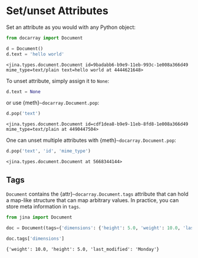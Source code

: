 # Set/unset Attributes

Set an attribute as you would with any Python object: 

```python
from docarray import Document

d = Document()
d.text = 'hello world'
```

```text
<jina.types.document.Document id=9badabb6-b9e9-11eb-993c-1e008a366d49 mime_type=text/plain text=hello world at 4444621648>
```


To unset attribute, simply assign it to `None`:

```python
d.text = None
```

or use {meth}`~docarray.Document.pop`:

```python
d.pop('text')
```

```text
<jina.types.document.Document id=cdf1dea8-b9e9-11eb-8fd8-1e008a366d49 mime_type=text/plain at 4490447504>
```


One can unset multiple attributes with {meth}`~docarray.Document.pop`:

```python
d.pop('text', 'id', 'mime_type')
```

```text
<jina.types.document.Document at 5668344144>
```

## Tags

`Document` contains the {attr}`~docarray.Document.tags` attribute that can hold a map-like structure that can map arbitrary values. 
In practice, you can store meta information in `tags`.

```python
from jina import Document

doc = Document(tags={'dimensions': {'height': 5.0, 'weight': 10.0, 'last_modified': 'Monday'}})

doc.tags['dimensions']
```

```text
{'weight': 10.0, 'height': 5.0, 'last_modified': 'Monday'}
```
